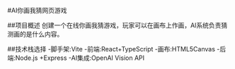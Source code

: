 #AI你画我猜网页游戏

##项目概述
创建一个在线你画我猜游戏，玩家可以在画布上作画，AI系统负责猜测画的是什么内容。 

##技术栈选择
-脚手架:Vite 
-前端:React+TypeScript 
-画布:HTML5Canvas 
-后端:Node.js +Express 
-AI集成:OpenAI Vision API